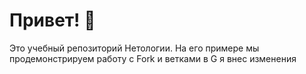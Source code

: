 # Привет! 👋

Это учебный репозиторий Нетологии. На его примере мы продемонстрируем работу с Fork и ветками в G
я внес изменения
